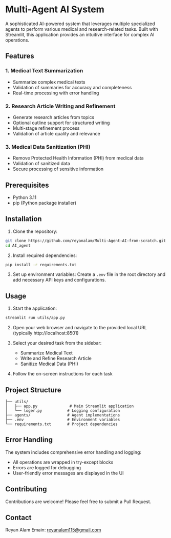# Multi-Agent AI System

A sophisticated AI-powered system that leverages multiple specialized agents to perform various medical and research-related tasks. Built with Streamlit, this application provides an intuitive interface for complex AI operations.

## Features

### 1. Medical Text Summarization
- Summarize complex medical texts
- Validation of summaries for accuracy and completeness
- Real-time processing with error handling

### 2. Research Article Writing and Refinement
- Generate research articles from topics
- Optional outline support for structured writing
- Multi-stage refinement process
- Validation of article quality and relevance

### 3. Medical Data Sanitization (PHI)
- Remove Protected Health Information (PHI) from medical data
- Validation of sanitized data
- Secure processing of sensitive information

## Prerequisites

- Python 3.11
- pip (Python package installer)

## Installation

1. Clone the repository:
```bash
git clone https://github.com/reyanalam/Multi-Agent-AI-from-scratch.git
cd AI_agent
```

2. Install required dependencies:
```bash
pip install -r requirements.txt
```

3. Set up environment variables:
Create a `.env` file in the root directory and add necessary API keys and configurations.

## Usage

1. Start the application:
```bash
streamlit run utils/app.py
```

2. Open your web browser and navigate to the provided local URL (typically http://localhost:8501)

3. Select your desired task from the sidebar:
   - Summarize Medical Text
   - Write and Refine Research Article
   - Sanitize Medical Data (PHI)

4. Follow the on-screen instructions for each task

## Project Structure

```
├── utils/
│   ├── app.py              # Main Streamlit application
│   └── loger.py           # Logging configuration
├── agents/                # Agent implementations
├── .env                   # Environment variables
└── requirements.txt       # Project dependencies
```

## Error Handling

The system includes comprehensive error handling and logging:
- All operations are wrapped in try-except blocks
- Errors are logged for debugging
- User-friendly error messages are displayed in the UI

## Contributing

Contributions are welcome! Please feel free to submit a Pull Request.


## Contact

Reyan Alam
Emain: reyanalam115@gmail.com